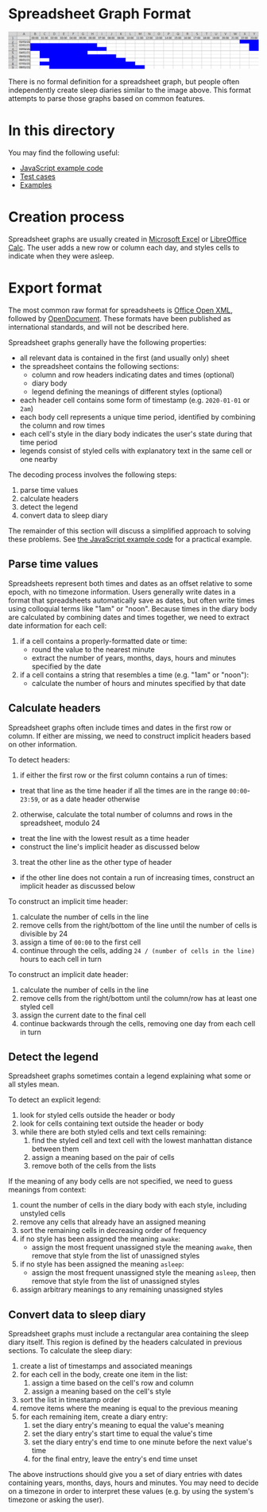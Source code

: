# Spreadsheet Graph Format

![Image of an Excel sleep diary graph](sleep-diary.jpg "Example sleep diary graph")

There is no formal definition for a spreadsheet graph, but people often independently create sleep diaries similar to the image above.  This format attempts to parse those graphs based on common features.

# In this directory

You may find the following useful:

* [JavaScript example code](format.js)
* [Test cases](tests/)
* [Examples](examples/)

# Creation process

Spreadsheet graphs are usually created in [Microsoft Excel](https://www.microsoft.com/en-gb/microsoft-365/excel) or [LibreOffice Calc](https://www.libreoffice.org/discover/calc/).  The user adds a new row or column each day, and styles cells to indicate when they were asleep.

# Export format

The most common raw format for spreadsheets is [Office Open XML](https://en.wikipedia.org/wiki/Office_Open_XML), followed by [OpenDocument](https://en.wikipedia.org/wiki/OpenDocument).  These formats have been published as international standards, and will not be described here.

Spreadsheet graphs generally have the following properties:

* all relevant data is contained in the first (and usually only) sheet
* the spreadsheet contains the following sections:
  * column and row headers indicating dates and times (optional)
  * diary body
  * legend defining the meanings of different styles (optional)
* each header cell contains some form of timestamp (e.g. `2020-01-01` or `2am`)
* each body cell represents a unique time period, identified by combining the column and row times
* each cell's style in the diary body indicates the user's state during that time period
* legends consist of styled cells with explanatory text in the same cell or one nearby

The decoding process involves the following steps:

1. parse time values
2. calculate headers
3. detect the legend
4. convert data to sleep diary

The remainder of this section will discuss a simplified approach to solving these problems.  See [the JavaScript example code](format.js) for a practical example.

## Parse time values

Spreadsheets represent both times and dates as an offset relative to some epoch, with no timezone information.  Users generally write dates in a format that spreadsheets automatically save as dates, but often write times using colloquial terms like "1am" or "noon".  Because times in the diary body are calculated by combining dates and times together, we need to extract date information for each cell:

1. if a cell contains a properly-formatted date or time:
   * round the value to the nearest minute
   * extract the number of years, months, days, hours and minutes specified by the date
2. if a cell contains a string that resembles a time (e.g. "1am" or "noon"):
   * calculate the number of hours and minutes specified by that date

## Calculate headers

Spreadsheet graphs often include times and dates in the first row or column.  If either are missing, we need to construct implicit headers based on other information.

To detect headers:

1. if either the first row or the first column contains a run of times:
  * treat that line as the time header if all the times are in the range `00:00`-`23:59`, or as a date header otherwise
2. otherwise, calculate the total number of columns and rows in the spreadsheet, modulo 24
  * treat the line with the lowest result as a time header
  * construct the line's implicit header as discussed below
3. treat the other line as the other type of header
  * if the other line does not contain a run of increasing times, construct an implicit header as discussed below

To construct an implicit time header:

1. calculate the number of cells in the line
2. remove cells from the right/bottom of the line until the number of cells is divisible by 24
3. assign a time of `00:00` to the first cell
4. continue through the cells, adding `24 / (number of cells in the line)` hours to each cell in turn

To construct an implicit date header:

1. calculate the number of cells in the line
2. remove cells from the right/bottom until the column/row has at least one styled cell
3. assign the current date to the final cell
4. continue backwards through the cells, removing one day from each cell in turn

## Detect the legend

Spreadsheet graphs sometimes contain a legend explaining what some or all styles mean.

To detect an explicit legend:

1. look for styled cells outside the header or body
2. look for cells containing text outside the header or body
3. while there are both styled cells and text cells remaining:
   1. find the styled cell and text cell with the lowest manhattan distance between them
   2. assign a meaning based on the pair of cells
   3. remove both of the cells from the lists

If the meaning of any body cells are not specified, we need to guess meanings from context:

1. count the number of cells in the diary body with each style, including unstyled cells
2. remove any cells that already have an assigned meaning
3. sort the remaining cells in decreasing order of frequency
4. if no style has been assigned the meaning `awake`:
   * assign the most frequent unassigned style the meaning `awake`, then remove that style from the list of unassigned styles
5. if no style has been assigned the meaning `asleep`:
   * assign the most frequent unassigned style the meaning `asleep`, then remove that style from the list of unassigned styles
6. assign arbitrary meanings to any remaining unassigned styles

## Convert data to sleep diary

Spreadsheet graphs must include a rectangular area containing the sleep diary itself.  This region is defined by the headers calculated in previous sections.  To calculate the sleep diary:

1. create a list of timestamps and associated meanings
2. for each cell in the body, create one item in the list:
   1. assign a time based on the cell's row and column
   2. assign a meaning based on the cell's style
3. sort the list in timestamp order
4. remove items where the meaning is equal to the previous meaning
4. for each remaining item, create a diary entry:
   1. set the diary entry's meaning to equal the value's meaning
   2. set the diary entry's start time to equal the value's time
   3. set the diary entry's end time to one minute before the next value's time
   4. for the final entry, leave the entry's end time unset

The above instructions should give you a set of diary entries with dates containing years, months, days, hours and minutes.  You may need to decide on a timezone in order to interpret these values (e.g. by using the system's timezone or asking the user).
